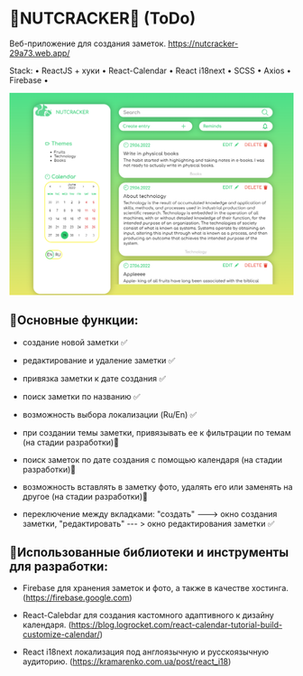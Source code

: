 # 🌰NUTCRACKER🌰 (ToDo) 

Веб-приложение для создания заметок. 
https://nutcracker-29a73.web.app/ 

Stack: • ReactJS + хуки • React-Calendar • React i18next • SCSS • Axios • Firebase •

![Главая страница](https://github.com/ElHilarion/react-todo/blob/master/nutcracker.png)

## 📌Основные функции:

- создание новой заметки ✅

- редактирование и удаление заметки ✅

- привязка заметки к дате создания ✅

- поиск заметки по названию ✅

- возможность выбора локализации (Ru/En) ✅

- при создании темы заметки, привязывать ее к фильтрации по темам (на стадии разработки)💭

- поиск заметок по дате создания с помощью календаря (на стадии разработки)💭

- возможность вставлять в заметку фото, удалять его или заменять на другое (на стадии разработки)💭

- переключение между вкладками: "создать" ---> окно создания заметки, "редактировать" --- > окно редактирования заметки ✅

## 📌Использованные библиотеки и инструменты для разработки:

- Firebase для хранения заметок и фото, а также в качестве хостинга. (https://firebase.google.com) 

- React-Calebdar для создания кастомного адаптивного к дизайну календаря. (https://blog.logrocket.com/react-calendar-tutorial-build-customize-calendar/)

- React i18next локализация под англоязычную и русскоязычную аудиторию. (https://kramarenko.com.ua/post/react_i18)

